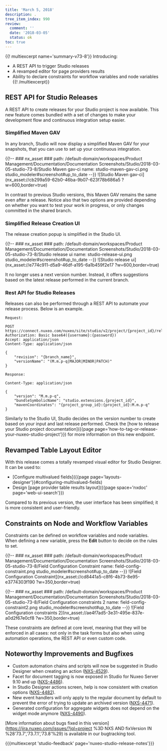 ```yaml
---
title: 'March 5, 2018'
description: .
tree_item_index: 990
review:
  comment: ''
  date: '2018-03-05'
  status: ok
toc: true
---
```


{{! multiexcerpt name='summary-v73-8'}}
Introducing:
- A REST API to trigger Studio releases
- A revamped editor for page providers results
- Ability to declare constraints for workflow variables and node variables
{{! /multiexcerpt}}

## REST API for Studio Releases

A REST API to create releases for your Studio project is now available. This new feature comes bundled with a set of changes to make your development flow and continuous integration setup easier.

### Simplified Maven GAV

In any branch, Studio will now display a simplified Maven GAV for your snapshots, that you can use to set up your continuous integration.

{{!--     ### nx_asset ###
    path: /default-domain/workspaces/Product Management/Documentation/Documentation Screenshots/Studio/2018-03-05-studio-73-8/Studio Maven gav-ci
    name: studio-maven-gav-ci.png
    studio_modeler#screenshot#up_to_date
--}}
![Studio Maven gav-ci](nx_asset://cb299a59-62b0-46ba-9b07-623f78b686a5 ?w=600,border=true)

In contrast to previous Studio versions, this Maven GAV remains the same even after a release. Notice also that two options are provided depending on whether you want to test your work in progress, or only changes committed in the shared branch.

### Simplified Release Creation UI

The release creation popup is simplified in the Studio UI.

{{!--     ### nx_asset ###
    path: /default-domain/workspaces/Product Management/Documentation/Documentation Screenshots/Studio/2018-03-05-studio-73-8/Studio release ui
    name: studio-release-ui.png
    studio_modeler#screenshot#up_to_date
--}}
![Studio release ui](nx_asset://e774c911-d5a9-46df-a195-6a1b459f2e17 ?w=600,border=true)

It no longer uses a next version number. Instead, it offers suggestions based on the latest release performed in the current branch.

### Rest API for Studio Releases

Releases can also be performed through a REST API to automate your release process. Below is an example.

```
Request:

POST https://connect.nuxeo.com/nuxeo/site/studio/v2/project/{project_id}/releases
Authorization: Basic base64({username}:{password})
Accept: application/json
Content-Type: application/json

{
    "revision": "{branch_name}",
    "versionName": "(M.m.p-q|MAJOR|MINOR|PATCH)"
}

Response:

Content-Type: application/json

{
    "version": "M.m.p-q",
    "bundleSymbolicName": "studio.extensions.{project_id}",
    "mavenCoordinates": "{project_group_id}:{project_id}:M.m.p-q"
}
```

Similarly to the Studio UI, Studio decides on the version number to create based on your input and last release performed. Check the [how to release your Studio project documentation]({{page page='how-to-tag-or-release-your-nuxeo-studio-project'}}) for more information on this new endpoint.

## Revamped Table Layout Editor

With this release comes a totally revamped visual editor for Studio Designer. It can be used to:
- [Configure multivalued fields]({{page page='layouts-designer'}}#configuring-multivalued-fields)
- Design [page provider table results layout]({{page space='nxdoc' page='web-ui-search'}})

Compared to its previous version, the user interface has been simplified; it is more consistent and user-friendly.

## Constraints on Node and Workflow Variables

Constraints can be defined on workflow variables and node variables. When defining a new variable, press the **Edit** button to decide on the rules to set.

{{!--     ### nx_asset ###
    path: /default-domain/workspaces/Product Management/Documentation/Documentation Screenshots/Studio/2018-03-05-studio-73-8/Field Configuration Constraint
    name: field-config-constraint.png
    studio_modeler#screenshot#up_to_date
--}}
![Field Configuration Constraint](nx_asset://cd8441a5-c8f6-4b73-8e95-e3774303f190 ?w=350,border=true)

{{!--     ### nx_asset ###
    path: /default-domain/workspaces/Product Management/Documentation/Documentation Screenshots/Studio/2018-03-05-studio-73-8/Field Configuration constraints 2
    name: field-config-constraint2.png
    studio_modeler#screenshot#up_to_date
--}}
![Field Configuration constraints 2](nx_asset://ae4f7ad5-3e31-495e-837e-a0d2f67e0cf8 ?w=350,border=true)

These constraints are defined at core level, meaning that they will be enforced in all cases: not only in the task forms but also when using automation operations, the REST API or even custom code.

## Noteworthy Improvements and Bugfixes

- Custom automation chains and scripts will now be suggested in Studio Designer when creating an action   ([NXS-4529](https://jira.nuxeo.com/browse/NXS-4529)).
- Facet for document tagging is now exposed in Studio for Nuxeo Server 9.10 and up ([NXS-4486](https://jira.nuxeo.com/browse/NXS-4486)).
- In Studio Designer actions screen, help is now consistent with creation options ([NXS-4482](https://jira.nuxeo.com/browse/NXS-4482)).
- New event handlers will only apply to the regular document by default to prevent the error of trying to update an archived version ([NXS-4471](https://jira.nuxeo.com/browse/NXS-4471)).
- Generated configuration for aggregate widgets does not depend on the widget mode anymore ([NXS-4490](https://jira.nuxeo.com/browse/NXS-4490)).

[More information about bugs fixed in this version](https://jira.nuxeo.com/issues/?jql=project %3D NXS AND fixVersion IN %28'73.7','73.7.1','73.8'%29) is available in our bugtracking tool.

{{{multiexcerpt 'studio-feedback' page='nuxeo-studio-release-notes'}}}
